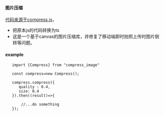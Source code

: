
#### 图片压缩

[代码来源于compress.js](https://github.com/alextanhongpin/compress.js)，

- 把原本js的代码转换为ts
- 这是一个基于canvas的图片压缩库，并修复了移动端即时拍照上传时图片倒转等问题。


#### example

```
   import {Compress} from "compress_image"
   
   const compress=new Compress();
   
   compress.compress({
      quality : 0.4,
      size: 0.4
   }).then((result)=>{
  
       //...do something
   });
   
```
